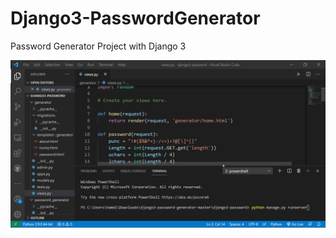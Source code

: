 # Django3-PasswordGenerator
Password Generator Project with Django 3

![ads.gif](https://github.com/IT-Support-L2/Django3-PasswordGenerator/blob/main/django_password_generator.gif)
